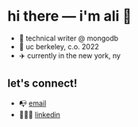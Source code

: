 
hi there — i'm ali 🤠
========================
- 🌱 technical writer @ mongodb
- 🧸 uc berkeley, c.o. 2022
- ✈️ currently in the new york, ny

let's connect! 
--------------
- 📭 [email](ali.j.huh@gmail.com)
- 👩🏻‍💻 [linkedin](https://www.linkedin.com/in/alison-huh/)
